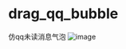 # drag_qq_bubble
仿qq未读消息气泡
![image](https://github.com/yangmiemie1116/drag_qq_bubble/blob/master/bubble.gif)
